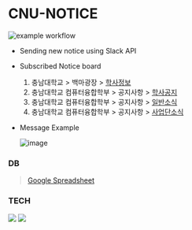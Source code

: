 # CNU-NOTICE
![example workflow](https://github.com/bong-u/cnu-notice/actions/workflows/python-app.yml/badge.svg)
* Sending new notice using Slack API

* Subscribed Notice board
  1. 충남대학교 > 백마광장 > [학사정보](https://plus.cnu.ac.kr/_prog/_board/?code=sub07_0702&site_dvs_cd=kr&menu_dvs_cd=0702)
  2. 충남대학교 컴퓨터융합학부 > 공지사항 > [학사공지](https://computer.cnu.ac.kr/computer/notice/bachelor.do)
  3. 충남대학교 컴퓨터융합학부 > 공지사항 > [일반소식](https://computer.cnu.ac.kr/computer/notice/notice.do)
  4. 충남대학교 컴퓨터융합학부 > 공지사항 > [사업단소식](https://computer.cnu.ac.kr/computer/notice/project.do)

* Message Example

  ![image](https://user-images.githubusercontent.com/68285620/210507996-fcc7b678-56be-4a8a-8906-51324b03b478.png)

### DB   
> [Google Spreadsheet](https://docs.google.com/spreadsheets/d/1WPN_LVn6LQGO-inCwvmG9kzZPedTyIauuT5I3UjUHKU/edit?usp=sharing)
### TECH
<img src="https://img.shields.io/badge/Python-3671a1?style=flat-square&logo=python&logoColor=white"/></a>
<img src="https://img.shields.io/badge/Gitub Actions-000000?style=flat-square&logo=github&logoColor=white"/></a>

